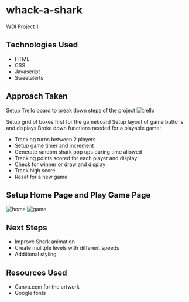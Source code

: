 # whack-a-shark
WDI Project 1

## Technologies Used
* HTML
* CSS
* Javascript
* Sweetalerts


## Approach Taken
Setup Trello board to break down steps of the project
![trello](https://user-images.githubusercontent.com/30785832/34091128-88a3bbd0-e370-11e7-8bbf-bcd2f1a93b69.png)

Setup grid of boxes first for the gameboard
Setup layout of game buttons and displays
Broke down functions needed for a playable game:

* Tracking turns between 2 players
* Setup game timer and increment
* Generate random shark pop ups during time allowed
* Tracking points scored for each player and display
* Check for winner or draw and display
* Track high score
* Reset for a new game

  
## Setup Home Page and Play Game Page
![home](https://user-images.githubusercontent.com/30785832/34332541-87641546-e8e6-11e7-8987-3ba05bb99454.png)
![game](https://user-images.githubusercontent.com/30785832/34332558-d014dc08-e8e6-11e7-9650-727803b1ecf2.png)


## Next Steps
* Improve Shark animation
* Create mulitple levels with different speeds
* Additional styling

## Resources Used
* Canva.com for the artwork
* Google fonts
